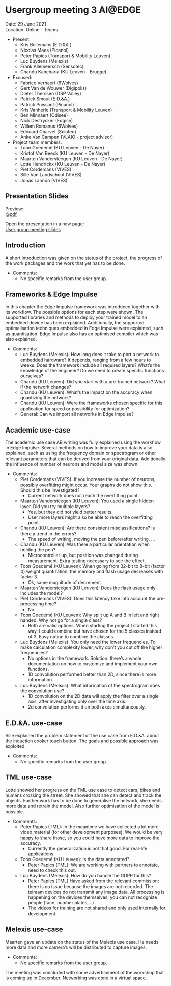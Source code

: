 # Usergroup meeting 3 AI@EDGE

Date: 29 June 2021 <br/>
Location: Online - Teams

* Present:
  * Kris Bellemans (E.D.&A.)
  * Nicolas Maes (Picanol)
  * Peter Papics (Transport & Mobility Leuven)
  * Luc Buydens (Melexis)
  * Frank Allemeersch (Sensotec)
  * Chandu Kancharla (KU Leuven - Brugge)
* Excused:
  * Fabrice Verhaert (6Wolves)
  * Gert Van de Wouwer (Digipolis)
  * Dieter Therssen (DSP Valley)
  * Patrick Smout (E.D.&A.)
  * Patrick Puissant (Picanol)
  * Kris Vanherle (Transport & Mobility Leuven)
  * Ben Minnaert (Odisee)
  * Nick Destrycker (Edgise)
  * Willem Romanus (6Wolves)
  * Edouard Charvet (Scioteq)
  * Anke Van Campen (VLAIO - project advisor)
* Project team members:
  * Toon Goedemé (KU Leuven - De Nayer)
  * Kristof Van Beeck (KU Leuven - De Nayer)
  * Maarten Vandersteegen (KU Leuven - De Nayer)
  * Lotte Hendrickx (KU Leuven - De Nayer)
  * Piet Cordemans (VIVES)
  * Sille Van Landschoot (VIVES)
  * Jonas Lannoo (VIVES)

## Presentation Slides

Preview: <br/>
@[pdf](https://ai-edge.be/UG3.pdf)

Open the presentation in a new page: <br/>
[User group meeting slides](https://ai-edge.be/UG3.pdf)

## Introduction

A short introduction was given on the status of the project, the progress of the work packages and the work that yet has to be done.

* Comments:
  * No specific remarks from the user group.

## Frameworks & Edge Impulse

In this chapter the Edge Impulse framework was introduced together with its workflow. The possible options for each step were shown. The supported libraries and methods to deploy your trained model to an embedded device has been explained. Additionally, the supported optimalisation techniques embedded in Edge Impulse were explained, such as quantisation. Edge Impulse also has an optimised compiler which was also explained.

* Comments:
  * Luc Buydens (Melexis):  How long does it take to port a network to embedded hardware? It depends, ranging from a few hours to weeks. Does the framework include all required layers? What’s the knowledge of the engineer? Do we need to create specific functions ourselves?
  * Chandu (KU Leuven): Did you start with a pre-trained network? What if the network changes?
  * Chandu (KU Leuven): What’s the impact on the accuracy when quantizing the network?
  * Chandu (KU Leuven): Were the frameworks chosen specific for this application for speed or possibility for optimization?
  * General: Can we import all networks in Edge Impulse?

## Academic use-case

The academic use case AB writing was fully explained using the workflow in Edge Impulse. Several methods on how to improve your data is also explained, such as using the frequency domain or spectrogram or other relevant parameters that can be derived from your original data. Additionally the influence of number of neurons and model size was shown.

* Comments:
  * Piet Cordemans (VIVES): If you increase the number of neurons, possibly overfitting might occur. Your graphs do not show this. Should this be investigated?
    * Current network does not reach the overfitting point.
  * Maarten Vandersteegen (KU Leuven): You used a single hidden layer. Did you try multiple layers?
    * Yes, but they did not yield better results.
    * User more layers might also be able to reach the overfitting point.
  * Chandu (KU Leuven): Are there consistent misclassifications? Is there a trend in the errors?
    * The speed of writing, moving the pen before/after writing, ...
  * Chandu (KU Leuven): Was there a particular orientation when holding the pen?
    * Microcontroller up, but position was changed during measurement. Extra testing necessary to see the effect.
  * Toon Goedemé (KU Leuven): When going from 32-bit to 8-bit (factor 4) weight quantization, the memory and flash usage decreases with factor 3.
    * Ok, same magnitude of decrement.
  * Maarten Vandersteegen (KU Leuven): Does the flash usage only includes the model?
  * Piet Cordemans (VIVES): Does this latency take into account the pre-processing time?
    * No.
  * Toon Goedemé (KU Leuven): Why split up A and B in left and right handed. Why not go for a single class?
    * Both are valid options. When starting the project I started this way, I could combine but have chosen for the 5 classes instead of 3. Easy option to combine the classes.
  * Luc Buydens (Melexis): You only need the lower frequencies. To make calculation complexity lower, why don't you cut off the higher frequencies?
    * No options in the framework. Solution: there’s a whole documentation on how to customize and implement your own functions.
    * 1D convolution performed better than 2D, since there is more information.
  * Luc Buydens (Melexis): What information of the spectrogram does the convolution use?
    * 1D convolution on the 2D data will apply the filter over a single axis, after investigating only over the time axis.
    * 2d convolution performs it on both axes simultaneously.

## E.D.&A. use-case

Sille explained the problem statement of the use case from E.D.&A. about the induction cooker touch button. The goals and possible approach was exploited.

* Comments:
  * No specific remarks from the user group.

## TML use-case

Lotte showed her progress on the TML use case to detect cars, bikes and humans crossing the street. She showed that she can detect and track the objects. Further work has to be done to generalise the network, she needs more data and retrain the model. Also further optimisation of the model is possible.

* Comments:
  * Peter Papics (TML): In the meantime we have collected a lot more video material (for other development purposes). We would be very happy to share those, so you could have more data to improve the accuracy.
    * Currently the generalization is not that good. For real-life applications 
  * Toon Goedemé (KU Leuven): Is the data annotated?
    * Peter Papics (TML): We are working with partners to annotate, need to check this out.
  * Luc Buydens (Melexis): How do you handle the GDPR for this?
    * Peter Papics (TML) Have asked from the relevant commission: there is no issue because the images are not recorded. The telraam devices do not transmit any image data. All processing is happening on the devices themselves, you can not recognize people (face, number plates,...)
    * The videos for training are not shared and only used internally for development.


## Melexis use-case

Maarten gave an update on the status of the Melexis use case. He needs more data and more camera’s will be distributed to capture images.

* Comments:
  * No specific remarks from the user group.


The meeting was concluded with some advertisement of the workshop that is coming up in December. Networking was done in a virtual space.